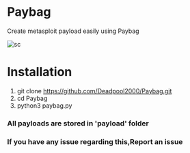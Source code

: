 # Paybag
Create metasploit payload easily using Paybag

![sc](https://user-images.githubusercontent.com/32305505/57197041-11677280-6f80-11e9-88f2-0a97ed4aaec8.png)

# Installation
1) git clone https://github.com/Deadpool2000/Paybag.git
2) cd Paybag
3) python3 paybag.py

### All payloads are stored in 'payload' folder

### If you have any issue regarding this,Report an issue
